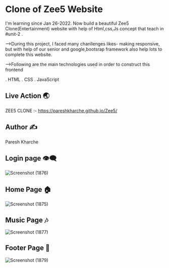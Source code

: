 
# Clone of Zee5 Website

 I'm learning since Jan 26-2022. Now build a beautiful Zee5 Clone(Entertainment) website with help of Html,css,Js concept that teach in #unit-2 .

-->During this project, I faced many chanllenges likes- making responsive, but with help of our senior and google,bootsrap framework also help lots  to complete this website.


-->Following are the main technologies used in order to construct this frontend

. HTML
. CSS
. JavaScript


## Live Action 🌏

ZEE5 CLONE  :- https://pareshkharche.github.io/Zee5/
## Author ✍️

Paresh Kharche
## Login page 👁️‍🗨️
![Screenshot (1876)](https://user-images.githubusercontent.com/100846744/167242467-1057b7f4-edb8-4f24-9ab4-07abf33b5c38.png)

## Home Page 🏠
![Screenshot (1875)](https://user-images.githubusercontent.com/100846744/167242457-6f74cb3b-267e-4c31-bbe4-7731fe27b608.png)

## Music Page 🎶
![Screenshot (1877)](https://user-images.githubusercontent.com/100846744/167242514-7403c00d-1eb6-47d0-8989-6b7feac29740.png)

## Footer Page 🚧
![Screenshot (1879)](https://user-images.githubusercontent.com/100846744/167242530-1901b2ed-c611-4520-b8ca-93e8052a6a13.png)






